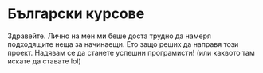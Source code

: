 # Български курсове

Здравейте. Лично на мен ми беше доста трудно да намеря подходящите неща за начинаещи. Ето защо реших да направя този проект.
Надявам се да станете успешни програмисти! (или каквото там искате да ставате lol)
